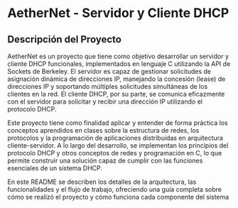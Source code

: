 # AetherNet - Servidor y Cliente DHCP

## Descripción del Proyecto

AetherNet es un proyecto que tiene como objetivo desarrollar un servidor y cliente DHCP funcionales, implementados en lenguaje C utilizando la API de Sockets de Berkeley. El servidor es capaz de gestionar solicitudes de asignación dinámica de direcciones IP, manejando la concesión (lease) de direcciones IP y soportando múltiples solicitudes simultáneas de los clientes en la red. El cliente DHCP, por su parte, se comunica eficazmente con el servidor para solicitar y recibir una dirección IP utilizando el protocolo DHCP.

Este proyecto tiene como finalidad aplicar y entender de forma práctica los conceptos aprendidos en clases sobre la estructura de redes, los protocolos y la programación de aplicaciones distribuidas en arquitectura cliente-servidor. A lo largo del desarrollo, se implementan los principios del protocolo DHCP y otros conceptos de redes y programación en C, lo que permite construir una solución capaz de cumplir con las funciones esenciales de un sistema DHCP.

En este README se describen los detalles de la arquitectura, las funcionalidades y el flujo de trabajo, ofreciendo una guía completa sobre cómo se realizó el proyecto y cómo funciona cada componente del sistema

